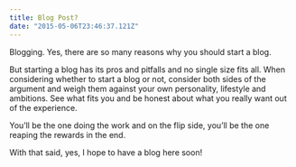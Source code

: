 ```yaml
---
title: Blog Post?
date: "2015-05-06T23:46:37.121Z"
---
```


Blogging. Yes, there are so many reasons why you should start a blog.

But starting a blog has its pros and pitfalls and no single size fits all.
When considering whether to start a blog or not, consider both sides of the argument and weigh them against your own personality, lifestyle and ambitions. See what fits you and be honest about what you really want out of the experience.

You’ll be the one doing the work and on the flip side, you’ll be the one reaping the rewards in the end.

With that said, yes, I hope to have a blog here soon!
